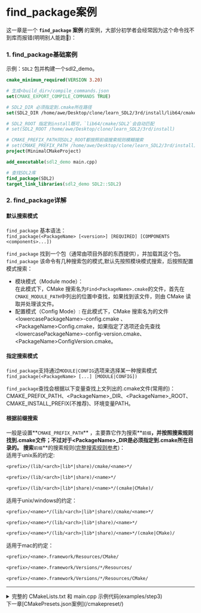 # find_package案例
这一章是一个 **`find_package` 案例** 的案例，大部分初学者会经常因为这个命令找不到库而报错(明明别人能跑🤔)：  



### 1. **find_package基础案例**
示例：`SDL2` 包并构建一个sdl2_demo。

```cmake
cmake_minimum_required(VERSION 3.20)

# 生成<build_dir>/compile_commands.json
set(CMAKE_EXPORT_COMPILE_COMMANDS TRUE)

# SDL2_DIR 必须指定到.cmake所在路径 
set(SDL2_DIR /home/awe/Desktop/clone/learn_SDL2/3rd/install/lib64/cmake/SDL2)

# SDL2_ROOT 指定到install既可，`lib64/cmake/SDL2`会自动匹配
# set(SDL2_ROOT /home/awe/Desktop/clone/learn_SDL2/3rd/install)

# CMAKE_PREFIX_PATH同SDL2_ROOT都按照前缀搜索规则模糊搜索
# set(CMAKE_PREFIX_PATH /home/awe/Desktop/clone/learn_SDL2/3rd/install)
project(MinimalCMakeProject)

add_executable(sdl2_demo main.cpp)

# 查找SDL2库
find_package(SDL2)
target_link_libraries(sdl2_demo SDL2::SDL2)
```


### 2. find_package详解
#### 默认搜索模式
`find_package` 基本语法：  
`find_package(<PackageName> [<version>] [REQUIRED] [COMPONENTS <components>...])`

`find_package` 找到一个包（通常由项目外部的东西提供），并加载其这个包。
`find_package` 该命令有几种搜索包的模式,默认先按照模块模式搜索，后按照配置模式搜索：

- 模块模式（Module mode）：  
在此模式下，CMake 搜索名为`Find<PackageName>.cmake`的文件，首先在`CMAKE_MODULE_PATH`中列出的位置中查找，如果找到该文件，则由 CMake 读取并处理该文件。
- 配置模式（Config Mode）: 
     在此模式下，CMake 搜索名为的文件 &lt;lowercasePackageName&gt;-config.cmake 、&lt;PackageName&gt;Config.cmake，如果指定了<version>选项还会先查找 &lt;lowercasePackageName&gt;-config-version.cmake、&lt;PackageName&gt;ConfigVersion.cmake。  
#### 指定搜索模式
`find_package`支持通过`MODULE|CONFIG`选项来选择某一种搜索模式
`find_package(<PackageName> [...] [MODULE|CONFIG])`    

`find_package`查找会根据以下变量查找上文列出的.cmake文件(常用的)：
CMAKE_PREFIX_PATH、&lt;PackageName&gt;_DIR、&lt;PackageName&gt;_ROOT、CMAKE_INSTALL_PREFIX(不推荐)、环境变量PATH。
#### 根据前缀搜索
一般是设置**`CMAKE_PREFIX_PATH`** ，主要靠它作为搜索**`前缀`**，并按照搜索规则找到.cmake文件；不过对于&lt;PackageName&gt;_DIR是必须指定到.cmake所在目录的。
搜索**`前缀`**的搜索规则([完整搜索规则参考](https://cmake.org/cmake/help/latest/command/find_package.html#config-mode-search-procedure))：  
适用于unix系的约定:
```txt
<prefix>/(lib/<arch>|lib*|share)/cmake/<name>*/

<prefix>/(lib/<arch>|lib*|share)/<name>*/

<prefix>/(lib/<arch>|lib*|share)/<name>*/(cmake|CMake)/
```
适用于unix/windows的约定：
```txt
<prefix>/<name>*/(lib/<arch>|lib*|share)/cmake/<name>*/

<prefix>/<name>*/(lib/<arch>|lib*|share)/<name>*/

<prefix>/<name>*/(lib/<arch>|lib*|share)/<name>*/(cmake|CMake)/
```
适用于mac的约定：
```txt
<prefix>/<name>.framework/Resources/CMake/

<prefix>/<name>.framework/Versions/*/Resources/

<prefix>/<name>.framework/Versions/*/Resources/CMake/
```



---


<details>
<summary>完整的 CMakeLists.txt 和 main.cpp 示例代码(examples/step3)</summary>

<pre><code class="cmake">
cmake_minimum_required(VERSION 3.20)

set(CMAKE_EXPORT_COMPILE_COMMANDS TRUE)

# 创建可执行文件
add_executable(find_lib_demo main.cpp)

# 查找 SDL2 库
find_package(SDL2)

# 给find_lib_demo这个目标链接 SDL2 库
target_link_libraries(find_lib_demo SDL2::SDL2)
</code></pre>

<pre><code class="cpp">
#include &lt;SDL.h&gt;
#include &lt;iostream&gt;

int main(int argc, char* args[]) {
    // 初始化SDL
    if (SDL_Init(SDL_INIT_VIDEO) < 0) {
        std::cerr << "SDL could not initialize! SDL_Error: " << SDL_GetError() << std::endl;
        return -1;
    }

    // 创建窗口
    SDL_Window* window = SDL_CreateWindow("SDL Demo", SDL_WINDOWPOS_UNDEFINED, SDL_WINDOWPOS_UNDEFINED, 640, 480, SDL_WINDOW_SHOWN);
    if (window == nullptr) {
        std::cerr << "Window could not be created! SDL_Error: " << SDL_GetError() << std::endl;
        SDL_Quit();
        return -1;
    }

    // 创建渲染器
    SDL_Renderer* renderer = SDL_CreateRenderer(window, -1, SDL_RENDERER_ACCELERATED);
    if (renderer == nullptr) {
        std::cerr << "Renderer could not be created! SDL_Error: " << SDL_GetError() << std::endl;
        SDL_DestroyWindow(window);
        SDL_Quit();
        return -1;
    }

    // 设置绘制颜色为蓝色
    SDL_SetRenderDrawColor(renderer, 0, 0, 255, 255);

    // 清除屏幕
    SDL_RenderClear(renderer);

    // 绘制一个矩形
    SDL_Rect rect = {100, 100, 200, 150};
    SDL_RenderFillRect(renderer, &rect);

    // 更新屏幕显示
    SDL_RenderPresent(renderer);

    // 事件处理
    bool quit = false;
    SDL_Event e;
    while (!quit) {
        while (SDL_PollEvent(&e) != 0) {
            if (e.type == SDL_QUIT) {
                quit = true;
            }
        }
    }

    // 释放资源并退出
    SDL_DestroyRenderer(renderer);
    SDL_DestroyWindow(window);
    SDL_Quit();

    return 0;
}
</code></pre>

</details>
下一章[CMakePresets.json案例](/cmakepreset/)